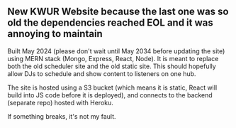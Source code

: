## New KWUR Website because the last one was so old the dependencies reached EOL and it was annoying to maintain ##
Built May 2024 (please don't wait until May 2034 before updating the site) using MERN stack (Mongo, Express, React, Node). It is meant to replace both the old scheduler site and the old static site. This should hopefully allow DJs to schedule and show content to listeners on one hub.

The site is hosted using a S3 bucket (which means it is static, React will build into JS code before it is deployed), and connects to the backend (separate repo) hosted with Heroku.

If something breaks, it's not my fault. 
